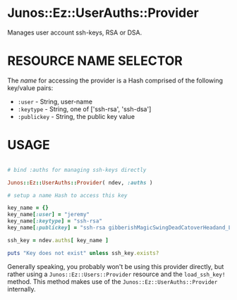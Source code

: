 # Junos::Ez::UserAuths::Provider

Manages user account ssh-keys, RSA or DSA.  

# RESOURCE NAME SELECTOR

The *name* for accessing the provider is a Hash comprised of the following key/value pairs:

  - `:user` - String, user-name
  - `:keytype` - String, one of ['ssh-rsa', 'ssh-dsa']
  - `:publickey` - String, the public key value

# USAGE

```ruby

# bind :auths for managing ssh-keys directly

Junos::Ez::UserAuths::Provider( ndev, :auths )

# setup a name Hash to access this key

key_name = {}
key_name[:user] = "jeremy"
key_name[:keytype] = "ssh-rsa"
key_name[:publickey] = "ssh-rsa gibberishMagicSwingDeadCatoverHeadand_LetMeLoginFoo"

ssh_key = ndev.auths[ key_name ]

puts "Key does not exist" unless ssh_key.exists?
```

Generally speaking, you probably won't be using this provider directly, but rather using a 
`Junos::Ez::Users::Provider` resource and the `load_ssh_key!` method.  This method makes use of the `Junos::Ez::UserAuths::Provider` internally.
